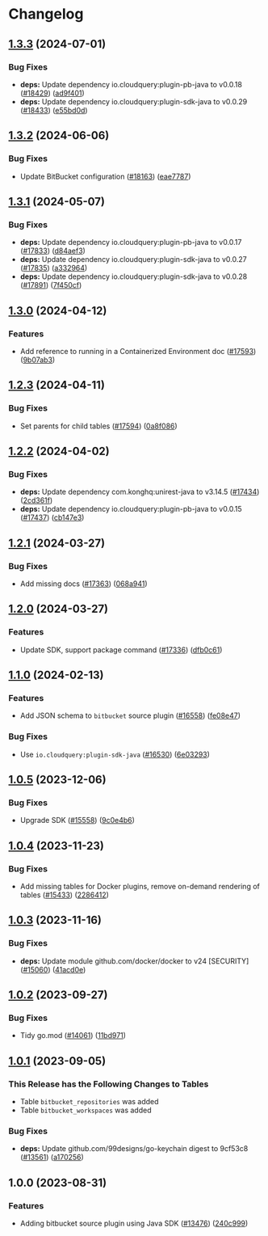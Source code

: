 # Changelog

## [1.3.3](https://github.com/cloudquery/cloudquery/compare/plugins-source-bitbucket-v1.3.2...plugins-source-bitbucket-v1.3.3) (2024-07-01)


### Bug Fixes

* **deps:** Update dependency io.cloudquery:plugin-pb-java to v0.0.18 ([#18429](https://github.com/cloudquery/cloudquery/issues/18429)) ([ad9f401](https://github.com/cloudquery/cloudquery/commit/ad9f401b407761ffe5abf5a2fd51b77155ebcf74))
* **deps:** Update dependency io.cloudquery:plugin-sdk-java to v0.0.29 ([#18433](https://github.com/cloudquery/cloudquery/issues/18433)) ([e55bd0d](https://github.com/cloudquery/cloudquery/commit/e55bd0d543000759baa72a9be3c39a061d03ed71))

## [1.3.2](https://github.com/cloudquery/cloudquery/compare/plugins-source-bitbucket-v1.3.1...plugins-source-bitbucket-v1.3.2) (2024-06-06)


### Bug Fixes

* Update BitBucket configuration ([#18163](https://github.com/cloudquery/cloudquery/issues/18163)) ([eae7787](https://github.com/cloudquery/cloudquery/commit/eae77871964d9834f7a1af53f0a9711e696bbf03))

## [1.3.1](https://github.com/cloudquery/cloudquery/compare/plugins-source-bitbucket-v1.3.0...plugins-source-bitbucket-v1.3.1) (2024-05-07)


### Bug Fixes

* **deps:** Update dependency io.cloudquery:plugin-pb-java to v0.0.17 ([#17833](https://github.com/cloudquery/cloudquery/issues/17833)) ([d84aef3](https://github.com/cloudquery/cloudquery/commit/d84aef3d90789c9482835b2ef93c9b870b2c0671))
* **deps:** Update dependency io.cloudquery:plugin-sdk-java to v0.0.27 ([#17835](https://github.com/cloudquery/cloudquery/issues/17835)) ([a332964](https://github.com/cloudquery/cloudquery/commit/a3329646e46757493d208f7ff2caa60467f14417))
* **deps:** Update dependency io.cloudquery:plugin-sdk-java to v0.0.28 ([#17891](https://github.com/cloudquery/cloudquery/issues/17891)) ([7f450cf](https://github.com/cloudquery/cloudquery/commit/7f450cfff7e008948b16d92188c0210cee6071e2))

## [1.3.0](https://github.com/cloudquery/cloudquery/compare/plugins-source-bitbucket-v1.2.3...plugins-source-bitbucket-v1.3.0) (2024-04-12)


### Features

* Add reference to running in a Containerized Environment doc ([#17593](https://github.com/cloudquery/cloudquery/issues/17593)) ([9b07ab3](https://github.com/cloudquery/cloudquery/commit/9b07ab328eb8b3ef7fab61c9d8458244cc33af93))

## [1.2.3](https://github.com/cloudquery/cloudquery/compare/plugins-source-bitbucket-v1.2.2...plugins-source-bitbucket-v1.2.3) (2024-04-11)


### Bug Fixes

* Set parents for child tables ([#17594](https://github.com/cloudquery/cloudquery/issues/17594)) ([0a8f086](https://github.com/cloudquery/cloudquery/commit/0a8f086445dea32354bf65478602c1c823a99afb))

## [1.2.2](https://github.com/cloudquery/cloudquery/compare/plugins-source-bitbucket-v1.2.1...plugins-source-bitbucket-v1.2.2) (2024-04-02)


### Bug Fixes

* **deps:** Update dependency com.konghq:unirest-java to v3.14.5 ([#17434](https://github.com/cloudquery/cloudquery/issues/17434)) ([2cd361f](https://github.com/cloudquery/cloudquery/commit/2cd361f56fe71ee166f7a18518b8727a78d98de3))
* **deps:** Update dependency io.cloudquery:plugin-pb-java to v0.0.15 ([#17437](https://github.com/cloudquery/cloudquery/issues/17437)) ([cb147e3](https://github.com/cloudquery/cloudquery/commit/cb147e3570eea2ff7cc3419a69a81467bf9c9191))

## [1.2.1](https://github.com/cloudquery/cloudquery/compare/plugins-source-bitbucket-v1.2.0...plugins-source-bitbucket-v1.2.1) (2024-03-27)


### Bug Fixes

* Add missing docs ([#17363](https://github.com/cloudquery/cloudquery/issues/17363)) ([068a941](https://github.com/cloudquery/cloudquery/commit/068a94166e478ca0a6e9818f6114df22c818794b))

## [1.2.0](https://github.com/cloudquery/cloudquery/compare/plugins-source-bitbucket-v1.1.0...plugins-source-bitbucket-v1.2.0) (2024-03-27)


### Features

* Update SDK, support package command ([#17336](https://github.com/cloudquery/cloudquery/issues/17336)) ([dfb0c61](https://github.com/cloudquery/cloudquery/commit/dfb0c61a9cd75a5391c01a8b8abe2cb56c2b27b7))

## [1.1.0](https://github.com/cloudquery/cloudquery/compare/plugins-source-bitbucket-v1.0.5...plugins-source-bitbucket-v1.1.0) (2024-02-13)


### Features

* Add JSON schema to `bitbucket` source plugin ([#16558](https://github.com/cloudquery/cloudquery/issues/16558)) ([fe08e47](https://github.com/cloudquery/cloudquery/commit/fe08e47b58319ce07b69071afce5e9c6b057f264))


### Bug Fixes

* Use `io.cloudquery:plugin-sdk-java` ([#16530](https://github.com/cloudquery/cloudquery/issues/16530)) ([6e03293](https://github.com/cloudquery/cloudquery/commit/6e03293f234a0a64bde53f3972eed1705b557153))

## [1.0.5](https://github.com/cloudquery/cloudquery/compare/plugins-source-bitbucket-v1.0.4...plugins-source-bitbucket-v1.0.5) (2023-12-06)


### Bug Fixes

* Upgrade SDK ([#15558](https://github.com/cloudquery/cloudquery/issues/15558)) ([9c0e4b6](https://github.com/cloudquery/cloudquery/commit/9c0e4b660e7dd64f844585338b51e93d20064dbc))

## [1.0.4](https://github.com/cloudquery/cloudquery/compare/plugins-source-bitbucket-v1.0.3...plugins-source-bitbucket-v1.0.4) (2023-11-23)


### Bug Fixes

* Add missing tables for Docker plugins, remove on-demand rendering of tables ([#15433](https://github.com/cloudquery/cloudquery/issues/15433)) ([2286412](https://github.com/cloudquery/cloudquery/commit/22864120467b98d9284c533e58a7c9e09f8790ab))

## [1.0.3](https://github.com/cloudquery/cloudquery/compare/plugins-source-bitbucket-v1.0.2...plugins-source-bitbucket-v1.0.3) (2023-11-16)


### Bug Fixes

* **deps:** Update module github.com/docker/docker to v24 [SECURITY] ([#15060](https://github.com/cloudquery/cloudquery/issues/15060)) ([41acd0e](https://github.com/cloudquery/cloudquery/commit/41acd0e4ac63221e90cca89a7137a8685692267d))

## [1.0.2](https://github.com/cloudquery/cloudquery/compare/plugins-source-bitbucket-v1.0.1...plugins-source-bitbucket-v1.0.2) (2023-09-27)


### Bug Fixes

* Tidy go.mod ([#14061](https://github.com/cloudquery/cloudquery/issues/14061)) ([11bd971](https://github.com/cloudquery/cloudquery/commit/11bd971f6a0089c92e47af6be24f552b2d920f21))

## [1.0.1](https://github.com/cloudquery/cloudquery/compare/plugins-source-bitbucket-v1.0.0...plugins-source-bitbucket-v1.0.1) (2023-09-05)


### This Release has the Following Changes to Tables
- Table `bitbucket_repositories` was added
- Table `bitbucket_workspaces` was added

### Bug Fixes

* **deps:** Update github.com/99designs/go-keychain digest to 9cf53c8 ([#13561](https://github.com/cloudquery/cloudquery/issues/13561)) ([a170256](https://github.com/cloudquery/cloudquery/commit/a17025657e92b017fe3c8bd37abfaa2354e6e818))

## 1.0.0 (2023-08-31)


### Features

* Adding bitbucket source plugin using Java SDK ([#13476](https://github.com/cloudquery/cloudquery/issues/13476)) ([240c999](https://github.com/cloudquery/cloudquery/commit/240c999b0944bc180dc3da4996b66dd8febc959a))
